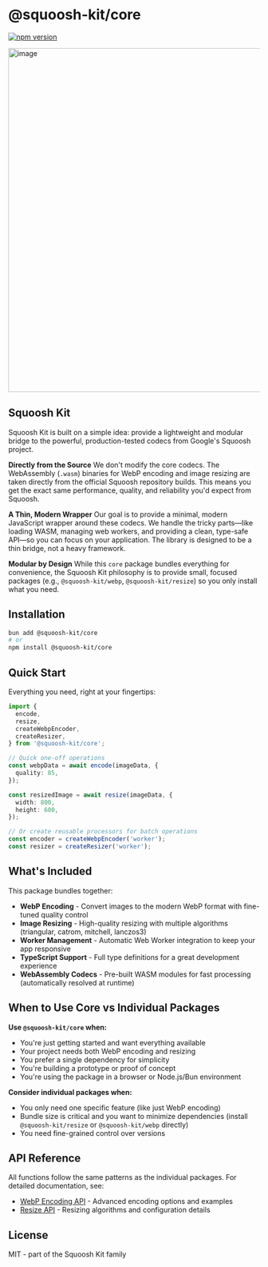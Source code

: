 # @squoosh-kit/core

[![npm version](https://badge.fury.io/js/%40squoosh-kit%2Fcore.svg)](https://badge.fury.io/js/%40squoosh-kit%2Fcore)

<img width="2560" height="688" alt="image" src="https://github.com/user-attachments/assets/05ee874f-4f53-4070-9383-77bb083b5d2d" />

## Squoosh Kit

Squoosh Kit is built on a simple idea: provide a lightweight and modular bridge to the powerful, production-tested codecs from Google's Squoosh project.

**Directly from the Source**
We don't modify the core codecs. The WebAssembly (`.wasm`) binaries for WebP encoding and image resizing are taken directly from the official Squoosh repository builds. This means you get the exact same performance, quality, and reliability you'd expect from Squoosh.

**A Thin, Modern Wrapper**
Our goal is to provide a minimal, modern JavaScript wrapper around these codecs. We handle the tricky parts—like loading WASM, managing web workers, and providing a clean, type-safe API—so you can focus on your application. The library is designed to be a thin bridge, not a heavy framework.

**Modular by Design**
While this `core` package bundles everything for convenience, the Squoosh Kit philosophy is to provide small, focused packages (e.g., `@squoosh-kit/webp`, `@squoosh-kit/resize`) so you only install what you need.

## Installation

```bash
bun add @squoosh-kit/core
# or
npm install @squoosh-kit/core
```

## Quick Start

Everything you need, right at your fingertips:

```typescript
import {
  encode,
  resize,
  createWebpEncoder,
  createResizer,
} from '@squoosh-kit/core';

// Quick one-off operations
const webpData = await encode(imageData, {
  quality: 85,
});

const resizedImage = await resize(imageData, {
  width: 800,
  height: 600,
});

// Or create reusable processors for batch operations
const encoder = createWebpEncoder('worker');
const resizer = createResizer('worker');
```

## What's Included

This package bundles together:

- **WebP Encoding** - Convert images to the modern WebP format with fine-tuned quality control
- **Image Resizing** - High-quality resizing with multiple algorithms (triangular, catrom, mitchell, lanczos3)
- **Worker Management** - Automatic Web Worker integration to keep your app responsive
- **TypeScript Support** - Full type definitions for a great development experience
- **WebAssembly Codecs** - Pre-built WASM modules for fast processing (automatically resolved at runtime)

## When to Use Core vs Individual Packages

**Use `@squoosh-kit/core` when:**

- You're just getting started and want everything available
- Your project needs both WebP encoding and resizing
- You prefer a single dependency for simplicity
- You're building a prototype or proof of concept
- You're using the package in a browser or Node.js/Bun environment

**Consider individual packages when:**

- You only need one specific feature (like just WebP encoding)
- Bundle size is critical and you want to minimize dependencies (install `@squoosh-kit/resize` or `@squoosh-kit/webp` directly)
- You need fine-grained control over versions

## API Reference

All functions follow the same patterns as the individual packages. For detailed documentation, see:

- [WebP Encoding API](../webp) - Advanced encoding options and examples
- [Resize API](../resize) - Resizing algorithms and configuration details

## License

MIT - part of the Squoosh Kit family
